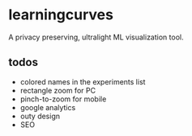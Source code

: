 # learningcurves
A privacy preserving, ultralight ML visualization tool.

## todos
- colored names in the experiments list
- rectangle zoom for PC
- pinch-to-zoom for mobile
- google analytics
- outy design
- SEO
